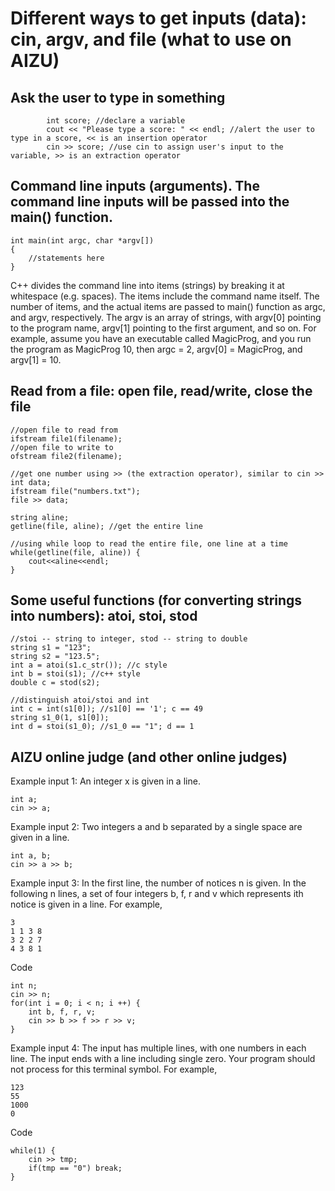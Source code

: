 # Different ways to get inputs (data): cin, argv, and file (what to use on AIZU)

## Ask the user to type in something
```
        int score; //declare a variable
        cout << "Please type a score: " << endl; //alert the user to type in a score, << is an insertion operator
        cin >> score; //use cin to assign user's input to the variable, >> is an extraction operator
```

## Command line inputs (arguments). The command line inputs will be passed into the main() function. 
```
int main(int argc, char *argv[])
{
	//statements here
}
```
C++ divides the command line into items (strings) by breaking it 
at whitespace (e.g. spaces). The items include the command name itself. The number of items, and the actual items 
are passed to main() function as argc, and argv, respectively.
The argv is an array of strings, with argv[0] pointing to the program name, argv[1] pointing to the first argument, and so on.
For example, assume you have an executable called MagicProg, and you run the program as
MagicProg 10, then argc = 2, argv[0] = MagicProg, and argv[1] = 10.

## Read from a file: open file, read/write, close the file
```
//open file to read from
ifstream file1(filename);
//open file to write to
ofstream file2(filename);
```

```
//get one number using >> (the extraction operator), similar to cin >>
int data;
ifstream file("numbers.txt");
file >> data;
```

```
string aline;
getline(file, aline); //get the entire line
```

```
//using while loop to read the entire file, one line at a time
while(getline(file, aline)) {
	cout<<aline<<endl;
}
```

## Some useful functions (for converting strings into numbers): atoi, stoi, stod
```
//stoi -- string to integer, stod -- string to double
string s1 = "123";
string s2 = "123.5";
int a = atoi(s1.c_str()); //c style
int b = stoi(s1); //c++ style
double c = stod(s2);

//distinguish atoi/stoi and int
int c = int(s1[0]); //s1[0] == '1'; c == 49
string s1_0(1, s1[0]);
int d = stoi(s1_0); //s1_0 == "1"; d == 1
```

## AIZU online judge (and other online judges)
Example input 1:
An integer x is given in a line.
```
int a;
cin >> a;
```
Example input 2:
Two integers a and b separated by a single space are given in a line.
```
int a, b;
cin >> a >> b;
```

Example input 3:
In the first line, the number of notices n is given. In the following n lines, a set of four integers b, f, r and v which represents ith notice is given in a line. For example,
```
3
1 1 3 8
3 2 2 7
4 3 8 1
```
Code
```
int n;
cin >> n;
for(int i = 0; i < n; i ++) {
	int b, f, r, v;
	cin >> b >> f >> r >> v;
}
```

Example input 4:
The input has multiple lines, with one numbers in each line. The input ends with a line including single zero. Your program should not process for this terminal symbol. For example,
```
123
55
1000
0
```
Code
```
while(1) {
	cin >> tmp;
	if(tmp == "0") break;
}
```
